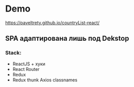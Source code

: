 # Demo

https://paveltrety.github.io/countryList-react/

## SPA адаптирована лишь под Dekstop



### Stack:

- ReactJS + хуки
- React Router
- Redux
- Redux thunk
Axios
classnames


